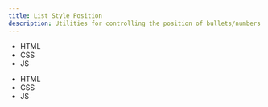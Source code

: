 ```yaml
---
title: List Style Position
description: Utilities for controlling the position of bullets/numbers in lists.
---
```

<div>
	<table-utility prefix="list" property="list-style-position" class="mb-lg"></table-utility>
    <card-example>
		<div class="container flex justify-around h-full rounded-md bg-surface-1 text-white p-24">
			<div class="flex items-center">
				<ul class="list-disc list-inside">
					<li>HTML</li>
					<li>CSS</li>
					<li>JS</li>
				</ul>
			</div>
			<div class="flex items-center">
				<ul class="list-disc list-outside">
					<li>HTML</li>
					<li>CSS</li>
					<li>JS</li>
				</ul>
			</div>
		</div>
    </card-example>
</div>